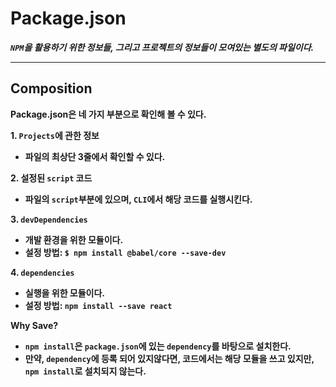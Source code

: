 # Package.json

**_`NPM`을 활용하기 위한 정보들, 그리고 프로젝트의 정보들이 모여있는 별도의 파일이다._**

---

## Composition

**Package.json은 네 가지 부분으로 확인해 볼 수 있다.**

**1. `Projects`에 관한 정보**

- **파일의 최상단 3줄에서 확인할 수 있다.**

**2. 설정된 `script` 코드**

- **파일의 `script`부분에 있으며, `CLI`에서 해당 코드를 실행시킨다.**

**3. `devDependencies`**

- **개발 환경을 위한 모듈이다.**
- **설정 방법: `$ npm install @babel/core --save-dev`**

**4. `dependencies`**

- **실행을 위한 모듈이다.**
- **설정 방법: `npm install --save react`**

**Why Save?**

- **`npm install`은 `package.json`에 있는 `dependency`를 바탕으로 설치한다.**
- **만약, `dependency`에 등록 되어 있지않다면, 코드에서는 해당 모듈을 쓰고 있지만, `npm install`로 설치되지 않는다.**
